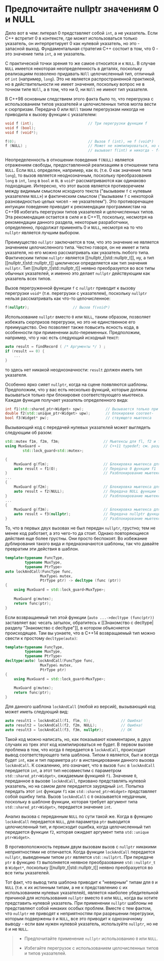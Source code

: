 # Предпочитайте nullptr значениям 0 и NULL
Дело вот в чем: литерал 0 представляет собой `int`, а не указатель. Если С++ встретит 0 в контексте, где может использоваться только указатель, он интерпретирует 0 как нулевой указатель, но это - запасной выход. Фундаментальная стратегия С++ состоит в том, что 0 - это значение типа `int`, а не указатель.

С практической точки зрения то же самое относится и к `NULL`. В случае `NULL` имеется некоторая неопределенность в деталях, поскольку реализациям позволено придавать `NUll` целочисленный тип, отличный от `int` (например, `long`). Это не является распространенной практикой, но в действительности не имеет значения, поскольку вопрос не в точном типе `NUll`, а в том, что ни 0, ни `NUll` не имеют тип указателя.

В С++98 основным следствием этого факта было то, что перегрузка с использованием типов указателей и целочисленных типов могла вести к сюрпризам. Передача 0 или `NUll` таким перегрузкам никогда не приводила к вызову функции с указателем:
```c++
void f (int);                         // Три nерегрузки функции f
void f (bool);
void f (void*);

f(0);                                 // Вызов f (int), не f (void*)
f (NULL) ;                            // Может не компилироваться, но обычно
                                      // вызывает f(int) и никогда - f(void*)
```
Неопределенность в отношении поведения `f(NULL)` является отражением свободы, пре­доставленной реализациям в отношении типа `NULL`. Если `NULL` определен, например, как `0L` (т.е. 0 как значение типа `long`), то вызов является неоднозначным, поскольку преобразо­вания `long` в `int`, `long` в `bool` и `0L` в `void*` рассматриваются как одинаково подходящие. Интересно, что этот вызов является противоречием между видимым смыслом исходного текста ("вызываем `f` с нулевым указателем `NULL`») и фактическим смыслом ("вызываем `f` с некоторой разновидностью целых чисел - не указателем"). Это противоречащее интуиции поведение приводит к рекомендации программистам на С++98 избегать перегрузки типов указателей и целочисленных типов. Эта рекомендация остается в силе и в С++11, поскольку, несмотря на рекомендации данного раздела, некоторые разработчики, определенно, продолжат применять 0 и `NULL`, несмотря на то что `nullptr` является лучшим выбором.

Преимущество `nullptr` заключается в том, что это значение не является значением целочисленного типа. Честно говоря, он не имеет и типа указателя, но его можно рассмат­ривать как указатель любого типа. Фактическим типом `nullptr` является [[nullptr_t|std::nullptr_t]], ну, а тип [[nullptr_t|std::nullptr_t]] циклически определяется как тип значения `nullptr`. Тип [[nullptr_t|std::nullptr_t]] неявно преобразуется во все типы обычных указателей, и именно это де­лает `nullptr` действующим как указатель всех типов.

Вызов перегруженной функции `f` с `nullptr` приводит к вызову перегрузки `void*` (т.е. перегрузки с указателем), поскольку `nullptr` нельзя рассматривать как что-то целочисленное:
```c++
f(nullptr);                    // Вызов f(void*)
```
Использование `nullptr` вместо `0` или `NULL`, таким образом, позволяет избежать сюрпризов перегрузки, но это не единственное его преимущество. Оно позволяет также по­высить ясность кода, в особенности при применении аutо-переменных. Предположим, например, что у нас есть следующий исходный текст:
```c++
auto result = findRecord ( /* Аргументы */ ) ;
if (result == 0) {
	...
}
```
то здесь нет никакой неоднозначности: `result` должен иметь тип указателя.

Особенно ярко сияет `nullptr`, когда на сцене появляются шаблоны. Предположим, что у вас есть несколько функций, которые должны вызываться только при блокировке соответствующего мьютекса. Каждая функция получает указатель определенного вида:
```c++
int f1(std::shared_ptr<Widget> spw);          // Вызывается только при
double f2(std::unique_ptr<Widget> upw);       // блокировке соответ-
bool f3(Widget* pw);                          // ствующего мьютекса
```
Вызывающий код с передачей нулевых указателей может выглядеть следующим об­ разом:
```c++
std::mutex f1m, f2m, f3m;                    // Мьютексы для fl, f2 и f3
using MuxGuard =                             // C++11 typedef; см. раздел 3.3
		std::lock_guard<std::mutex>;

{
	MuxGuard g(flm);                         // Блокировка мьютекса для f1
	auto result = f1(O);                     // Передача 0 функции f1
}                                            // Разблокирование мьютекса
...
{
	MuxGuard g(f2m);                         // Блокировка мьютекса для f2
	auto result = f2(NULL);	                 // Передача NULL функции f2
}                                            // Разблокирование мьютекса
...
{
	MuxGuard g(f3m);                         // Блокировка мьютекса для f3
	auto result = f3(nullptr);               // Передача nullptr функции f3
}                                            // Разблокирование мьютекса
```
То, что в первых двух вызовах не был передан `nullptr`, грустно; тем не менее код рабо­тает, а это чего-то да стоит. Однако повторяющиеся действия еще более грустны. Они просто беспокоят. Во избежание дублирования такого вида и предназначаются шаблоны, так что давайте превратим эти действия в шаблон.

```c++
template<typename FuncType,
		 typename MuxType,
		 typename PtrType>
auto lockAndCall(FuncType func,
				MuxType& mutex,
				PtrType ptr) -> decltype (func (ptr))
{
	using MuxGuard = std::lock_guard<MuxType>;
	
	MuxGuard g(mutex);
	return func(ptr);
}
```
Если возвращаемый тип этой функции (`auto ...->decltype (func(ptr))` заставляет вас чесать затылок, обратитесь к [[Знакомство с decltуре|разделу "Знакомство с decltуре"]], в котором объясняется происходящее. Там вы узнаете, что в С++14 возвращаемый тип можно свести к простому `decltype(auto)`:
```c++
template<typename FuncType,
		 typename MuxType,
		 typename PtrType>
decltype(auto) lockAndCall(FuncType func,
				MuxType& mutex,
				PtrType ptr)
{
	using MuxGuard = std::lock_guard<MuxType>;
	
	MuxGuard g(mutex);
	return func(ptr);
}
```
Для данного шаблона `lockAndCall` (любой из версий), вызывающий код может иметь следующий вид:
```c++
auto result1 = lockAndCall(f1, flm, 0);              // Ошибка!
auto result2 = lockAndCall(f2, f2m, NULL);           // Ошибка!
auto resultЗ = lockAndCall(fЗ, fЗm, nullptr);        // ОК
```
Такой код можно написать, но, как показывают комментарии, в двух случаях из трех этот код компилироваться не будет. В первом вызове проблема в том, что когда `0` передается в `lockAndCall`, происходит вывод соответствующего типа шаблона. Типом `0` является, был и всегда будет `int`, как и тип параметра `ptr` в инстанцировании данного вызова `lockAndCall`. К сожалению, это означает, что в вызов `func` в `lockAndCall` передается `int`, а этот тип несовместим с параметром `std::shared_ptr<Widget>`, ожидаемым функцией `f1`. Значение `0`, переданное в вызове `lockAndCall`, призвано представлять нулевой указатель, но на самом деле передается заурядный `int`. Попытка передать этот `int` функции `f1` как `std::shared_ptr<Widget>` представляет собой ошибку типа. Вызов `lockAndCall` с `0` оказывается неудачным, поскольку в шаблоне функции, которая требует аргумент типа `std::shared_ptr<Widget>`, передается значение `int`.

Анализ вызова с переданным `NULL` по сути такой же. Когда в функцию `lockAndCall` передается `NULL`, для параметра `ptr` выводится целочисленный тип, и происходит ошибка, когда целочисленный тип передается функции `f2`, которая ожидает аргумент типа `std::unique ptr<Widget>`.

В противоположность первым двум вызовам вызов с `nullptr` никакими неприятностями не отличается. Когда функции `lockAndCall` передается `nullptr`, выведенным типом `ptr` является `std::nullptrt`. При передаче `ptr` в функцию `fЗ` выполняется неявное преобразование `std::nullptr_t` в `Widget*`, поскольку [[nullptr_t|std::nullptr_t]] неявно преобразуется во все типы указателей.

Тот факт, что вывод типа шаблона приводит к "неверным" типам для `0` и `NULL` (т.е. к их истинным типам, а не к представлению с их использованием нулевых указателей), является наиболее убедительной причиной для использования `nullptr` вместо `0` или `NULL`, когда вы хотите представить нулевой указатель. При применении `nullptr` шаблоны не представляют собой никаких особых проблем. Вместе с тем фактом, что `nullptr` не приводят к неприятностям при разрешении перегрузки, которым подвержены `0` и `NULL`, все это приводит к однозначному выводу - если вам нужен нулевой указатель, используйте `nullptr`, но не `0` и не `NULL`.

> * Предпочитайте применение `nullptr` использованию `0` или `NULL`.
>
> * Избегайте перегрузок с использованием целочисленных типов и типов указателей.




